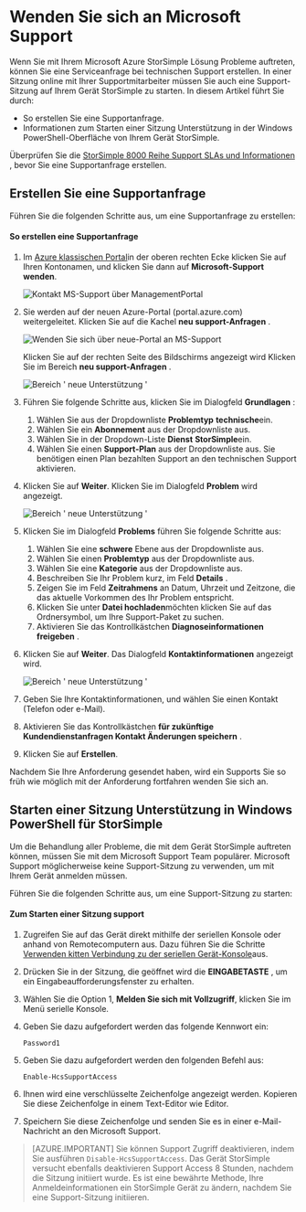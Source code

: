 <properties 
   pageTitle="Wenden Sie sich an Microsoft Support | Microsoft Azure"
   description="Erfahren Sie, wie Sie eine Supportanfrage erstellen und diese dann Support-Sitzung auf Ihrem Gerät StorSimple."
   services="storsimple"
   documentationCenter=""
   authors="alkohli"
   manager="carmonm"
   editor="" />
<tags 
   ms.service="storsimple"
   ms.devlang="na"
   ms.topic="article"
   ms.tgt_pltfrm="na"
   ms.workload="na"
   ms.date="09/21/2016"
   ms.author="alkohli" />

# <a name="contact-microsoft-support"></a>Wenden Sie sich an Microsoft Support

Wenn Sie mit Ihrem Microsoft Azure StorSimple Lösung Probleme auftreten, können Sie eine Serviceanfrage bei technischen Support erstellen. In einer Sitzung online mit Ihrer Supportmitarbeiter müssen Sie auch eine Support-Sitzung auf Ihrem Gerät StorSimple zu starten. In diesem Artikel führt Sie durch:

- So erstellen Sie eine Supportanfrage.
- Informationen zum Starten einer Sitzung Unterstützung in der Windows PowerShell-Oberfläche von Ihrem Gerät StorSimple.

Überprüfen Sie die [StorSimple 8000 Reihe Support SLAs und Informationen](https://msdn.microsoft.com/library/mt433077.aspx) , bevor Sie eine Supportanfrage erstellen.

## <a name="create-a-support-request"></a>Erstellen Sie eine Supportanfrage

Führen Sie die folgenden Schritte aus, um eine Supportanfrage zu erstellen:

#### <a name="to-create-a-support-request"></a>So erstellen eine Supportanfrage

1. Im [Azure klassischen Portal](https://manage.windowsazure.com/)in der oberen rechten Ecke klicken Sie auf Ihren Kontonamen, und klicken Sie dann auf **Microsoft-Support wenden**.

    ![Kontakt MS-Support über ManagementPortal](./media/storsimple-contact-microsoft-support/Ibiza1.png)

2. Sie werden auf der neuen Azure-Portal (portal.azure.com) weitergeleitet. Klicken Sie auf die Kachel **neu support-Anfragen** .

    ![Wenden Sie sich über neue-Portal an MS-Support](./media/storsimple-contact-microsoft-support/Ibiza2.png)

    Klicken Sie auf der rechten Seite des Bildschirms angezeigt wird Klicken Sie im Bereich **neu support-Anfragen** . 

    ![Bereich ' neue Unterstützung '](./media/storsimple-contact-microsoft-support/Ibiza3a.png)

3. Führen Sie folgende Schritte aus, klicken Sie im Dialogfeld **Grundlagen** :                                
    1. Wählen Sie aus der Dropdownliste **Problemtyp** **technische**ein.
    2. Wählen Sie ein **Abonnement** aus der Dropdownliste aus.
    3. Wählen Sie in der Dropdown-Liste **Dienst** **StorSimple**ein. 
    4. Wählen Sie einen **Support-Plan** aus der Dropdownliste aus. Sie benötigen einen Plan bezahlten Support an den technischen Support aktivieren.

4. Klicken Sie auf **Weiter**. Klicken Sie im Dialogfeld **Problem** wird angezeigt.

    ![Bereich ' neue Unterstützung '](./media/storsimple-contact-microsoft-support/Ibiza5a.png) 

5. Klicken Sie im Dialogfeld **Problems** führen Sie folgende Schritte aus:

    1.  Wählen Sie eine **schwere** Ebene aus der Dropdownliste aus.
    2.  Wählen Sie einen **Problemtyp** aus der Dropdownliste aus.
    3.  Wählen Sie eine **Kategorie** aus der Dropdownliste aus. 
    4.  Beschreiben Sie Ihr Problem kurz, im Feld **Details** .
    5.  Zeigen Sie im Feld **Zeitrahmens** an Datum, Uhrzeit und Zeitzone, die das aktuelle Vorkommen des Ihr Problem entspricht.
    6.  Klicken Sie unter **Datei hochladen**möchten klicken Sie auf das Ordnersymbol, um Ihre Support-Paket zu suchen.
    7.  Aktivieren Sie das Kontrollkästchen **Diagnoseinformationen freigeben** .

6. Klicken Sie auf **Weiter**. Das Dialogfeld **Kontaktinformationen** angezeigt wird.

    ![Bereich ' neue Unterstützung '](./media/storsimple-contact-microsoft-support/Ibiza6a.png) 

7. Geben Sie Ihre Kontaktinformationen, und wählen Sie einen Kontakt (Telefon oder e-Mail). 

8. Aktivieren Sie das Kontrollkästchen **für zukünftige Kundendienstanfragen Kontakt Änderungen speichern** .

9. Klicken Sie auf **Erstellen**.

Nachdem Sie Ihre Anforderung gesendet haben, wird ein Supports Sie so früh wie möglich mit der Anforderung fortfahren wenden Sie sich an.

## <a name="start-a-support-session-in-windows-powershell-for-storsimple"></a>Starten einer Sitzung Unterstützung in Windows PowerShell für StorSimple

Um die Behandlung aller Probleme, die mit dem Gerät StorSimple auftreten können, müssen Sie mit dem Microsoft Support Team populärer. Microsoft Support möglicherweise keine Support-Sitzung zu verwenden, um mit Ihrem Gerät anmelden müssen. 

Führen Sie die folgenden Schritte aus, um eine Support-Sitzung zu starten:

#### <a name="to-start-a-support-session"></a>Zum Starten einer Sitzung support

1. Zugreifen Sie auf das Gerät direkt mithilfe der seriellen Konsole oder anhand von Remotecomputern aus. Dazu führen Sie die Schritte [Verwenden kitten Verbindung zu der seriellen Gerät-Konsole](storsimple-deployment-walkthrough.md#use-putty-to-connect-to-the-device-serial-console)aus.

2. Drücken Sie in der Sitzung, die geöffnet wird die **EINGABETASTE** , um ein Eingabeaufforderungsfenster zu erhalten.

3. Wählen Sie die Option 1, **Melden Sie sich mit Vollzugriff**, klicken Sie im Menü serielle Konsole.

4. Geben Sie dazu aufgefordert werden das folgende Kennwort ein: 

    `Password1`

5. Geben Sie dazu aufgefordert werden den folgenden Befehl aus:

    `Enable-HcsSupportAccess`

6. Ihnen wird eine verschlüsselte Zeichenfolge angezeigt werden. Kopieren Sie diese Zeichenfolge in einem Text-Editor wie Editor.

7. Speichern Sie diese Zeichenfolge und senden Sie es in einer e-Mail-Nachricht an den Microsoft Support. 

> [AZURE.IMPORTANT] Sie können Support Zugriff deaktivieren, indem Sie ausführen `Disable-HcsSupportAccess`. Das Gerät StorSimple versucht ebenfalls deaktivieren Support Access 8 Stunden, nachdem die Sitzung initiiert wurde. Es ist eine bewährte Methode, Ihre Anmeldeinformationen ein StorSimple Gerät zu ändern, nachdem Sie eine Support-Sitzung initiieren.
